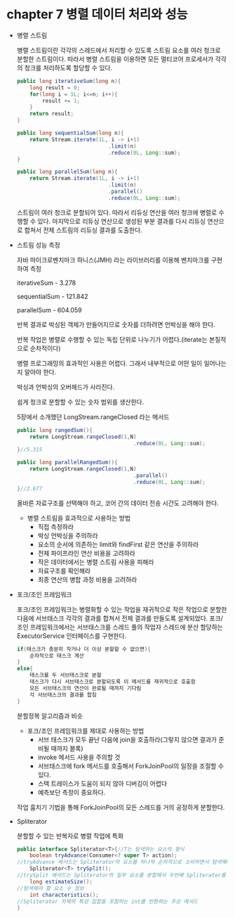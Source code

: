 # chapter 7 병렬 데이터 처리와 성능

- 병렬 스트림

    병렬 스트림이란 각각의 스레드에서 처리할 수 있도록 스트림 요소를 여러 청크로 분할한 스트림이다. 따라서 병렬 스트림을 이용하면 모든 멀티코어 프로세서가 각각의 청크를 처리하도록 할당할 수 있다.

    ```java
    public long iterativeSum(long n){
    	long result = 0;
    	for(long i = 1L; i<=n; i++){
    		result += 1;
    	}
    	return result;
    }
    ```

    ```java
    public long sequentialSum(long n){
    	return Stream.iterate(1L, i -> i+1)
    							 .limit(n)
    							 .reduce(0L, Long::sum);
    }
    ```

    ```java
    public long parallelSum(long n){
    	return Stream.iterate(1L, i -> i+1)
    							 .limit(n)
    							 .parallel()
    							 .reduce(0L, Long::sum);
    ```

    스트림이 여러 청크로 분할되어 있다. 따라서 리듀싱 연산을 여러 청크에 병렬로 수행할 수 있다. 마지막으로 리듀싱 연산으로 생성된 부분 결과를 다시 리듀싱 연산으로 합쳐서 전체 스트림의 리듀싱 결과를 도출한다.

- 스트림 성능 측정

    자바 마이크로벤치마크 하니스(JMH) 라는 라이브러리를 이용해 벤치마크를 구현하여 측정

    iterativeSum - 3.278

    sequentialSum - 121.842

    parallelSum - 604.059

    반복 결과로 박싱된 객체가 만들어지므로 숫자를 더하려면 언박싱을 해야 한다.

    반복 작업은 병렬로 수행할 수 있는 독립 단위로 나누기가 어렵다.(iterate는 본질적으로 순차적이다)

    병렬 프로그래밍의 효과적인 사용은 어렵다. 그래서 내부적으로 어떤 일이 일어나는지 알아야 한다.

    박싱과 언박싱의 오버헤드가 사라진다.

    쉽게 청크로 분할할 수 있는 숫자 범위를 생산한다.

    5장에서 소개했던 LongStream.rangeClosed 라는 메서드

    ```java
    public long rangedSum(){
    	return LongStream.rangeClosed(1,N)
    									 .reduce(0L, Long::sum);
    }//5.315
    ```

    ```java
    public long parallelRangedSum(){
    	return LongStream.rangeClosed(1,N)
    									 .parallel()
    									 .reduce(0L, Long::sum);
    }//2.677
    ```

    올바른 자료구조를 선택해야 하고, 코어 간의 데이터 전송 시간도 고려해야 한다.

    - 병렬 스트림을 효과적으로 사용하는 방법
        - 직접 측정하라
        - 박싱 언박싱을 주의하라
        - 요소의 순서에 의존하는 limit와 findFirst 같은 연산을 주의하라
        - 전체 파이프라인 연산 비용을 고려하라
        - 작은 데이터에서는 병렬 스트림 사용을 피해라
        - 자료구조를 확인해라
        - 최종 연산의 병합 과정 비용을 고려하라
- 포크/조인 프레임워크

    포크/조인 프레임워크는 병렬화할 수 있는 작업을 재귀적으로 작은 작업으로 분할한 다음에 서브태스크 각각의 결과를 합쳐서 전체 결과를 만들도록 설계되었다. 포크/조인 프레임워크에서는 서브태스크를 스레드 풀의 작업자 스레드에 분산 할당하는 ExecutorService 인터페이스를 구현한다.

    ```java
    if(태스크가 충분히 작거나 더 이상 분할할 수 없으면){
    	순차적으로 태스크 계산
    }
    else{
    	태스크를 두 서브태스크로 분할
    	태스크가 다시 서브태스크로 분할되도록 이 메서드를 재귀적으로 호출함
    	모든 서브태스크의 연산이 완료될 때까지 기다림
    	각 서브태스크의 결과를 합침
    }
    ```

    분할정복 알고리즘과 비슷

    - 포크/조인 프레임워크를 제대로 사용하는 방법
        - 서브 태스크가 모두 끝난 다음에 join을 호출하라(그렇지 않으면 결과가 준비될 때까지 블록)
        - invoke 메서드 사용을 주의할 것
        - 서브태스크에 fork 메서드를 호출해서 ForkJoinPool의 일정을 조절할 수 있다.
        - 스택 트레이스가 도움이 되지 않아 디버깅이 어렵다
        - 예측보단 측정이 중요하다.

    작업 훔치기 기법을 통해 ForkJoinPool의 모든 스레드를 거의 공정하게 분할한다.

- Spliterator

    분할할 수 있는 반복자로 병렬 작업에 특화

    ```java
    public interface Spliterator<T>{//T는 탐색하는 요소의 형식
    	boolean tryAdvance(Consumer<? super T> action);
    //tryAdvance 메서드는 Spliterator의 요소를 하나씩 순차적으로 소비하면서 탐색해야 할 요소가 남아있으면 참을 반환한다.(일반적인 Iterator동작과 같다))
    	Spliterator<T> trySplit();
    //trySplit 메서드는 Spliterator의 일부 요소를 분할해서 두번째 Spliterator를 생성하는 메서드. 재귀적으로 분할한다
    	long estimateSize();
    //탐색해야 할 요소 수 정보
    	int characteristics();
    //Spliterator 자체의 특성 집합을 포함하는 int를 반환하는 추상 메서드
    }
    ```